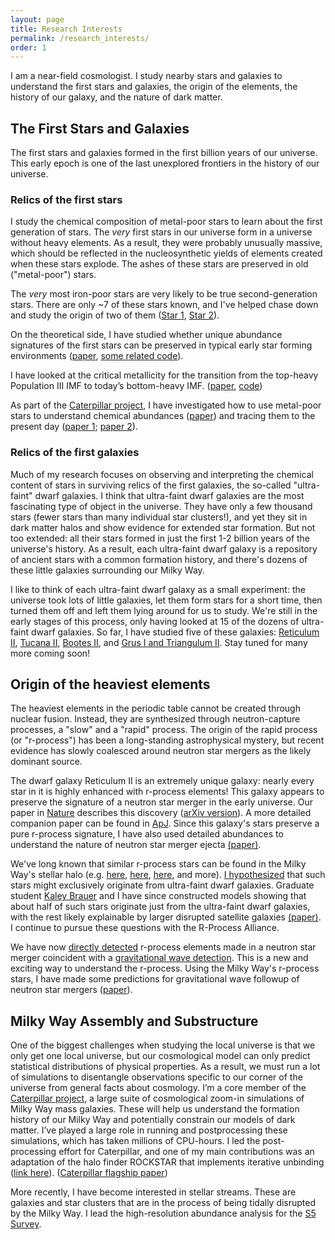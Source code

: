 ```yaml
---
layout: page
title: Research Interests
permalink: /research_interests/
order: 1
---
```

I am a near-field cosmologist. I study nearby stars and galaxies to understand the first stars and galaxies, the origin of the elements, the history of our galaxy, and the nature of dark matter.

## The First Stars and Galaxies

The first stars and galaxies formed in the first billion years of our universe.
This early epoch is one of the last unexplored frontiers in the history of our universe.

### Relics of the first stars
I study the chemical composition of metal-poor stars to learn about the first generation of stars.
The _very_ first stars in our universe form in a universe without heavy elements.
As a result, they were probably unusually massive, which should be reflected in the nucleosynthetic yields of elements created when these stars explode.
The ashes of these stars are preserved in old ("metal-poor") stars.

The _very_ most iron-poor stars are very likely to be true second-generation stars. There are only ~7 of these stars known, and I've helped chase down and study the origin of two of them ([Star 1](https://arxiv.org/abs/1507.01973), [Star 2](https://arxiv.org/abs/1810.01228)).

On the theoretical side, I have studied whether unique abundance signatures of the first stars can be preserved in typical early star forming environments ([paper](https://arxiv.org/abs/1508.06137), [some related code](https://github.com/alexji/SN_model)).
<!--[//]: # (In short, they’re preserved only by the oldest stars, as the signatures tend to get wiped out after even a single additional generation of star formation. Even the oldest stars are complicated, tracing the combined signatures from several stars and requiring knowledge of the star formation environment to extract quantitative conclusions.)-->
I have looked at the critical metallicity for the transition from the top-heavy Population III IMF to today’s bottom-heavy IMF. ([paper](https://arxiv.org/abs/1307.2239), [code](https://github.com/alexji/dust))
<!--[//]: # (We proposed an observational criterion to assess the role of dust thermal cooling in creating the first low-mass stars. )-->
As part of the [Caterpillar project](http://www.caterpillarproject.org), I have investigated how to use metal-poor stars to understand chemical abundances ([paper](https://arxiv.org/abs/1801.05044)) and tracing them to the present day ([paper 1](https://arxiv.org/abs/1611.00759); [paper 2](https://arxiv.org/abs/1712.03967)).

### Relics of the first galaxies
Much of my research focuses on observing and interpreting the chemical content of stars in surviving relics of the first galaxies, the so-called "ultra-faint" dwarf galaxies.
I think that ultra-faint dwarf galaxies are the most fascinating type of object in the universe.
They have only a few thousand stars (fewer stars than many individual star clusters!), and yet they sit in dark matter halos and show evidence for extended star formation.
But not too extended: all their stars formed in just the first 1-2 billion years of the universe's history.
As a result, each ultra-faint dwarf galaxy is a repository of ancient stars with a common formation history, and there's
dozens of these little galaxies surrounding our Milky Way.

I like to think of each ultra-faint dwarf galaxy as a small experiment:
the universe took lots of little galaxies, let them form stars for a short time, then turned them off and left them lying around for us to study.
We're still in the early stages of this process, only having looked at 15 of the dozens of ultra-faint dwarf galaxies.
So far, I have studied five of these galaxies: [Reticulum II](https://www.nature.com/articles/nature17425), [Tucana II](https://arxiv.org/abs/1609.02915), [Bootes II](https://arxiv.org/abs/1510.07632), and [Grus I and Triangulum II](https://arxiv.org/abs/1809.02182).
Stay tuned for many more coming soon!

## Origin of the heaviest elements
The heaviest elements in the periodic table cannot be created through nuclear fusion. Instead, they are synthesized through neutron-capture processes, a "slow" and a "rapid" process.
The origin of the rapid process (or "r-process") has been a long-standing astrophysical mystery, but recent evidence has slowly coalesced around neutron star mergers as the likely dominant source.

The dwarf galaxy Reticulum II is an extremely unique galaxy: nearly every star in it is highly enhanced with r-process elements!
This galaxy appears to preserve the signature of a neutron star merger in the early universe.
Our paper in [Nature](https://www.nature.com/articles/nature17425) describes this discovery ([arXiv version](https://arxiv.org/abs/1512.01558)).
A more detailed companion paper can be found in [ApJ](https://arxiv.org/abs/1607.07447).
Since this galaxy's stars preserve a pure r-process signature, I have also used detailed abundances to understand the nature of neutron star merger ejecta [(paper)](https://arxiv.org/abs/1802.07272).

We've long known that similar r-process stars can be found in the Milky Way's stellar halo (e.g. [here](https://arxiv.org/abs/1706.02934), [here](https://arxiv.org/abs/1806.00645), [here](https://arxiv.org/abs/1807.03734), and more).
[I hypothesized](https://arxiv.org/abs/1607.07447) that such stars might exclusively originate from ultra-faint dwarf galaxies.
Graduate student [Kaley Brauer](http://www.mit.edu/~kbrauer/) and I have since constructed models showing that about half of such stars originate just from the ultra-faint dwarf galaxies, with the rest likely explainable by larger disrupted satellite galaxies [(paper)](https://arxiv.org/abs/1809.05539).
I continue to pursue these questions with the R-Process Alliance.

We have now [directly detected](https://arxiv.org/abs/1710.05443) r-process elements made in a neutron star merger coincident with a [gravitational wave detection](https://journals.aps.org/prl/abstract/10.1103/PhysRevLett.119.161101).
This is a new and exciting way to understand the r-process.
Using the Milky Way's r-process stars, I have made some predictions for gravitational wave followup of neutron star mergers ([paper](https://arxiv.org/abs/1905.01814)).

## Milky Way Assembly and Substructure

One of the biggest challenges when studying the local universe is that we only get one local universe, but our cosmological model can only predict statistical distributions of physical properties. As a result, we must run a lot of simulations to disentangle observations specific to our corner of the universe from general facts about cosmology.
I’m a core member of the [Caterpillar project](http://www.caterpillarproject.org/), a large suite of cosmological zoom-in simulations of Milky Way mass galaxies. These will help us understand the formation history of our Milky Way and potentially constrain our models of dark matter. I’ve played a large role in running and postprocessing these simulations, which has taken millions of CPU-hours. I led the post-processing effort for Caterpillar, and one of my main contributions was an adaptation of the halo finder ROCKSTAR that implements iterative unbinding ([link here](https://bitbucket.org/alexji/rockstar)). ([Caterpillar flagship paper](https://arxiv.org/abs/1509.01255))

More recently, I have become interested in stellar streams. These are galaxies and star clusters that are in the process of being tidally disrupted by the Milky Way. I lead the high-resolution abundance analysis for the [S5 Survey](https://s5collab.github.io/).
